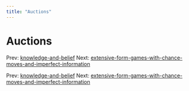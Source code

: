 ```yaml
---
title: "Auctions"
---
```


# Auctions

Prev: [knowledge-and-belief](knowledge-and-belief.md)
Next: [extensive-form-games-with-chance-moves-and-imperfect-information](extensive-form-games-with-chance-moves-and-imperfect-information.md)

Prev: [knowledge-and-belief](knowledge-and-belief.md)
Next: [extensive-form-games-with-chance-moves-and-imperfect-information](extensive-form-games-with-chance-moves-and-imperfect-information.md)
